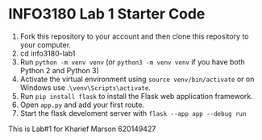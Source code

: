 # INFO3180 Lab 1 Starter Code

1. Fork this repository to your account and then clone this repository to your computer.
2. cd info3180-lab1
3. Run `python -m venv venv` (or `python3 -m venv venv` if you have both Python 2 and Python 3)
4. Activate the virtual environment using `source venv/bin/activate` or on Windows use .`\venv\Scripts\activate`.
5. Run `pip install flask` to install the Flask web application framework.
6. Open `app.py` and add your first route.
7. Start the flask develoment server with `flask --app app --debug run`



This is Lab#1 for Kharief Marson 620149427